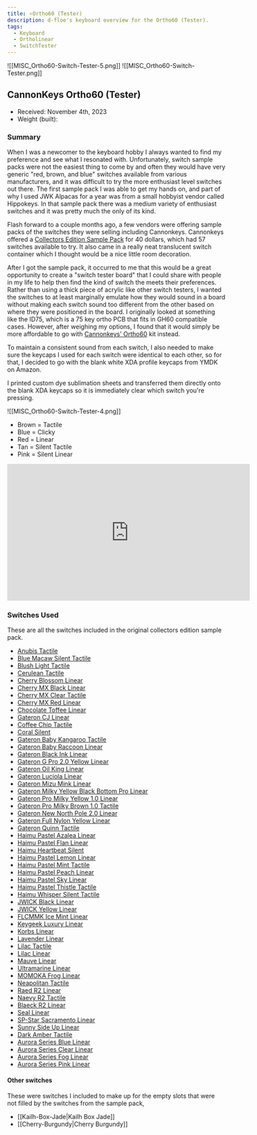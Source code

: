 ```yaml
---
title: ⭐Ortho60 (Tester)
description: d-floe's keyboard overview for the Ortho60 (Tester).
tags:
  - Keyboard
  - Ortholinear
  - SwitchTester
---
```


![[MISC_Ortho60-Switch-Tester-5.png]]
![[MISC_Ortho60-Switch-Tester.png]]

## CannonKeys Ortho60 (Tester)

- Received: November 4th, 2023
- Weight (built):

### Summary

When I was a newcomer to the keyboard hobby I always wanted to find my preference and see what I resonated with. Unfortunately, switch sample packs were not the easiest thing to come by and often they would have very generic "red, brown, and blue" switches available from various manufacturers, and it was difficult to try the more enthusiast level switches out there. The first sample pack I was able to get my hands on, and part of why I used JWK Alpacas for a year was from a small hobbyist vendor called Hippokeys. In that sample pack there was a medium variety of enthusiast switches and it was pretty much the only of its kind.

Flash forward to a couple months ago, a few vendors were offering sample packs of the switches they were selling including Cannonkeys. Cannonkeys offered a [Collectors Edition Sample Pack](https://cannonkeys.com/products/switch-sample-packs?variant=41109193949295) for 40 dollars, which had 57 switches available to try. It also came in a really neat translucent switch container which I thought would be a nice little room decoration.

After I got the sample pack, it occurred to me that this would be a great opportunity to create a "switch tester board" that I could share with people in my life to help then find the kind of switch the meets their preferences. Rather than using a thick piece of acrylic like other switch testers, I wanted the switches to at least marginally emulate how they would sound in a board without making each switch sound too different from the other based on where they were positioned in the board. I originally looked at something like the ID75, which is a 75 key ortho PCB that fits in GH60 compatible cases. However, after weighing my options, I found that it would simply be more affordable to go with [Cannonkeys' Ortho60](https://cannonkeys.com/products/ortho60) kit instead.

To maintain a consistent sound from each switch, I also needed to make sure the keycaps I used for each switch were identical to each other, so for that, I decided to go with the blank white XDA profile keycaps from YMDK on Amazon.

I printed custom dye sublimation sheets and transferred them directly onto the blank XDA keycaps so it is immediately clear which switch you're pressing.

![[MISC_Ortho60-Switch-Tester-4.png]]

- Brown = Tactile
- Blue = Clicky
- Red = Linear
- Tan = Silent Tactile
- Pink = Silent Linear

<iframe width="560" height="315" src="https://www.youtube-nocookie.com/embed/EexYUowfBhU?si=S5_TxeDHGoK52M5h" title="YouTube video player" frameborder="0" allow="accelerometer; autoplay; clipboard-write; encrypted-media; gyroscope; picture-in-picture; web-share" allowfullscreen></iframe>

### Switches Used

These are all the switches included in the original collectors edition sample pack.

- [Anubis Tactile](https://cannonkeys.com/products/anubis-switch "Anubis Tactile")
- [Blue Macaw Silent Tactile](https://cannonkeys.com/products/blue-macaw-silent-tactile-switch "Blue Macaw Silent Tactile")
- [Blush Light Tactile](https://cannonkeys.com/products/blush-light-tactile-switch "Blush Light Tactile")
- [Cerulean Tactile](https://cannonkeys.com/products/durock-cerulean-switch "Cerulean Tactile")
- [Cherry Blossom Linear](https://cannonkeys.com/products/cherry-blossom-linear-switch "Cherry Blossom Linear")
- [Cherry MX Black Linear](https://cannonkeys.com/products/cherry-mx-black-linear-switch "Cherry MX Black Linear")
- [Cherry MX Clear Tactile](https://cannonkeys.com/products/cherry-mx-clear-tactile-switch "Cherry MX Clear Tactile")
- [Cherry MX Red Linear](https://cannonkeys.com/products/cherry-mx-red-linear-switch "Cherry MX Red Linear")
- [Chocolate Toffee Linear](https://cannonkeys.com/products/chocolate-toffee-linear-switch "Chocolate Toffee Linear")
- [Gateron CJ Linear](https://cannonkeys.com/products/gateron-cj-linear-switch "Gateron CJ Linear")
- [Coffee Chip Tactile](https://cannonkeys.com/products/coffee-chip-ice-cream-switch? "Coffee Chip Tactile")
- [Coral Silent](https://cannonkeys.com/products/coral-silent-linear-switch "Coral Silent")
- [Gateron Baby Kangaroo Tactile](https://cannonkeys.com/products/gateron-baby-kangaroo-tactile-switch "Gateron Baby Kangaroo Tactile")
- [Gateron Baby Raccoon Linear](https://cannonkeys.com/products/gateron-baby-raccoon-linear-switch "Gateron Baby Raccoon Linear")
- [Gateron Black Ink Linear](https://cannonkeys.com/products/gateron-black-ink-switch "Gateron Black Ink Linear")
- [Gateron G Pro 2.0 Yellow Linear](https://cannonkeys.com/products/gateron-g-pro-2-0-yellow-linear-switch "Gateron G Pro 2.0 Yellow Linear")
- [Gateron Oil King Linear](https://cannonkeys.com/products/gateron-oil-king-linear-switch "Gateron Oil King Linear")
- [Gateron Luciola Linear](https://cannonkeys.com/products/gateron-luciola-linear-switch "Gateron Luciola Linear")
- [Gateron Mizu Mink Linear](https://cannonkeys.com/products/gateron-mizu-mink-linear-switch "Gateron Mizu Mink Linear")
- [Gateron Milky Yellow Black Bottom Pro Linear](https://cannonkeys.com/products/gateron-milky-yellow-black-bottom-pro-linear-switch? "Gateron Milky Yellow Black Bottom Pro Linear")
- [Gateron Pro Milky Yellow 1.0 Linear](https://cannonkeys.com/products/gateron-pro-milky-yellow-1-0-linear-switch "Gateron Pro Milky Yellow 1.0 Linear")
- [Gateron Pro Milky Brown 1.0 Tactile](https://cannonkeys.com/products/gateron-pro-milky-brown-1-0-tactile-switch "Gateron Pro Milky Brown 1.0 Tactile")
- [Gateron New North Pole 2.0 Linear](https://cannonkeys.com/products/gateron-new-north-pole-2-0-linear-switch "Gateron New North Pole 2.0 Linear")
- [Gateron Full Nylon Yellow Linear](https://cannonkeys.com/products/gateron-yellow-switch-full-nylon-10 "Gateron Full Nylon Yellow Linear")
- [Gateron Quinn Tactile](https://cannonkeys.com/products/gateron-quinn-tactile-switch "Gateron Quinn Tactile")
- [Haimu Pastel Azalea Linear](https://cannonkeys.com/products/ck-x-haimu-pastel-azalea-linear-switch "Haimu Pastel Azalea Linear")
- [Haimu Pastel Flan Linear](https://cannonkeys.com/products/ck-x-haimu-flan-linear-switch "Haimu Pastel Flan Linear")
- [Haimu Heartbeat Silent](https://cannonkeys.com/products/haimu-heartbeat-silent-linear-switch "Haimu Heartbeat Silent")
- [Haimu Pastel Lemon Linear](https://cannonkeys.com/products/ck-x-haimu-pastel-lemon-linear-switch "Haimu Pastel Lemon Linear")
- [Haimu Pastel Mint Tactile](https://cannonkeys.com/products/ck-x-haimu-pastel-mint-tactile-switch "Haimu Pastel Mint Tactile")
- [Haimu Pastel Peach Linear](https://cannonkeys.com/products/ck-x-haimu-pastel-peach-linear-switch "Haimu Pastel Peach Linear")
- [Haimu Pastel Sky Linear](https://cannonkeys.com/products/ck-x-haimu-pastel-sky-linear-switch "Haimu Pastel Sky Linear")
- [Haimu Pastel Thistle Tactile](https://cannonkeys.com/products/ck-x-haimu-pastel-thistle-tactile-switch "CK x Haimu Pastel Thistle Tactile Switch")
- [Haimu Whisper Silent Tactile](https://cannonkeys.com/products/haimu-whisper-silent-tactile-switch "Haimu Whisper Silent Tactile Switch")
- [JWICK Black Linear](https://cannonkeys.com/products/jwick-black-linear-switch "JWICK Black Linear Switch")
- [JWICK Yellow Linear](https://cannonkeys.com/products/jwick-yellow-linear-switch "JWICK Yellow Linear Switch")
- [FLCMMK Ice Mint Linear](https://cannonkeys.com/products/flcmmk-ice-mint-linear-switch "FLCMMK Ice Mint Linear Switch")
- [Keygeek Luxury Linear](https://cannonkeys.com/products/keygeek-luxury-linear-switch "Keygeek Luxury Linear Switch")
- [Korbs Linear](https://cannonkeys.com/products/korbs-switches-by-tiny "Korbs Linear Switches by Tiny")
- [Lavender Linear](https://cannonkeys.com/products/lavender-linear-switch "Lavender Linear Switch")
- [Lilac Tactile](https://cannonkeys.com/products/lilac-tactile-switch-10 "Lilac Tactile Switch")
- [Lilac Linear](https://cannonkeys.com/products/lilac-linear-switch "Lilac Linear Switch")
- [Mauve Linear](https://cannonkeys.com/products/mauve-linear-switch-10 "Mauve Linear Switch")
- [Ultramarine Linear](https://cannonkeys.com/products/mekanisk-ultramarine-v2-linear-switch "Mekanisk Ultramarine V2 Linear Switch")
- [MOMOKA Frog Linear](https://cannonkeys.com/products/momoka-frog-switch "MOMOKA Frog Linear Switch")
- [Neapolitan Tactile](https://cannonkeys.com/products/neapolitan-ice-cream-switch "Neapolitan Ice Cream Tactile Switch")
- [Raed R2 Linear](https://cannonkeys.com/products/aeboards-raed-linear-switch-r2 "AEBoards Raed Linear Switch R2 (40)")
- [Naevy R2 Tactile](https://cannonkeys.com/products/aeboards-naevy-tactile-switch-r2 "AEBoards Naevy Tactile Switch R2 (40)")
- [Blaeck R2 Linear](https://cannonkeys.com/products/aeboards-blaeck-linear-switch "AEBoards Blaeck Linear Switch (40)")
- [Seal Linear](https://cannonkeys.com/products/seal-linear-switch-by-minterly "Seal Linear Switch by Minterly")
- [SP-Star Sacramento Linear](https://cannonkeys.com/products/sp-star-sacramento-switch "SP-Star Sacramento Linear Switch")
- [Sunny Side Up Linear](https://cannonkeys.com/products/sunny-side-up-linear-switch "Sunny Side Up Linear Switch")
- [Dark Amber Tactile](https://cannonkeys.com/products/durock-t1-dark-amber-switches "Dark Amber T1 Tactile Switch")
- [Aurora Series Blue Linear](https://cannonkeys.com/products/aurora-series-blue-linear-switch "Aurora Series Blue Linear Switch")
- [Aurora Series Clear Linear](https://cannonkeys.com/products/aurora-series-clear-linear-switch "Aurora Series Clear Linear Switch")
- [Aurora Series Fog Linear](https://cannonkeys.com/products/aurora-series-fog-linear-switch "Aurora Series Fog Linear Switch")
- [Aurora Series Pink Linear](https://cannonkeys.com/products/aurora-series-pink-linear-switch "Aurora Series Pink Linear Switch")

#### Other switches

These were switches I included to make up for the empty slots that were not filled by the switches from the sample pack,

- [[Kailh-Box-Jade|Kailh Box Jade]]
- [[Cherry-Burgundy|Cherry Burgundy]]
